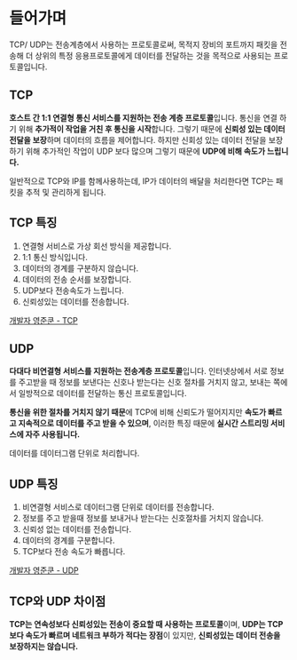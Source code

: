 # 들어가며

TCP/ UDP는 전송계층에서 사용하는 프로토콜로써, 목적지 장비의 포트까지 패킷을 전송해 더 상위의 특정 응용프로토콜에게 데이터를 전달하는 것을 목적으로 사용되는 프로토콜입니다.

## TCP

**호스트 간 1:1 연결형 통신 서비스를 지원하는 전송 계층 프로토콜**입니다. 통신을 연결 하기 위해 **추가적이 작업을 거친 후 통신을 시작**합니다. 그렇기 때문에 **신뢰성 있는 데이터 전달을 보장**하며 데이터의 흐름을 제어합니다. 하지만 신회성 있는 데이터 전달을 보장하기 위해 추가적인 작업이 UDP 보다 많으며 그렇기 때문에 **UDP에 비해 속도가 느립니다.**

일반적으로 TCP와 IP를 함께사용하는데, IP가 데이터의 배달을 처리한다면 TCP는 패킷을 추적 및 관리하게 됩니다.

## TCP 특징

1. 연결형 서비스로 가상 회선 방식을 제공합니다.
2. 1:1 통신 방식입니다.
3. 데이터의 경계를 구분하지 않습니다.
4. 데이터의 전송 순서를 보장합니다.
5. UDP보다 전송속도가 느립니다.
6. 신뢰성있는 데이터를 전송합니다.

[개발자 영준쿤 - TCP](https://95seo.tistory.com/46)

## UDP

**다대다 비연결형 서비스를 지원하는 전송계층 프로토콜**입니다. 인터넷상에서 서로 정보를 주고받을 때 정보를 보낸다는 신호나 받는다는 신호 절차를 거치지 않고, 보내는 쪽에서 일방적으로 데이터를 전달하는 통신 프로토콜입니다.

**통신을 위한 절차를 거치지 않기 때문**에 TCP에 비해 신뢰도가 떨어지지만 **속도가 빠르고 지속적으로 데이터를 주고 받을 수 있으며**, 이러한 특징 때문에 **실시간 스트리밍 서비스에 자주 사용됩니다.**

데이터를 데이터그램 단위로 처리합니다.

## UDP 특징

1. 비연결형 서비스로 데이터그램 단위로 데이터를 전송합니다.
2. 정보를 주고 받을때 정보를 보내거나 받는다는 신호절차를 거치지 않습니다.
3. 신뢰성 없는 데이터를 전송합니다.
4. 데이터의 경계를 구분합니다.
5. TCP보다 전송 속도가 빠릅니다.

[개발자 영준쿤 - UDP](https://95seo.tistory.com/45)

## TCP와 UDP 차이점

**TCP는 연속성보다 신뢰성있는 전송이 중요할 때 사용하는 프로토콜**이며, **UDP는 TCP보다 속도가 빠르며 네트워크 부하가 적다는 장점**이 있지만, **신뢰성있는 데이터 전송을 보장하지는 않습니다.**
